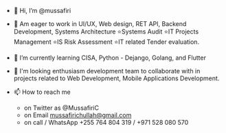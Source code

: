 - 👋 Hi, I’m @mussafiri
- 👀 Am eager to work in UI/UX, Web design, RET API, Backend Development, Systems Architecture
    ⭐Systems Audit
    ⭐IT Projects Management
    ⭐IS Risk Assessment
    ⭐IT related Tender evaluation.
    
- 🌱 I’m currently learning CISA, Python - Dejango, Golang, and Flutter 
- 💞️ I'm looking enthusiasm development team to collaborate with in projects related to Web Development, Mobile Applications Development.
- 📫 How to reach me 
    - on Twitter as @MussafiriC 
    - on Email mussafirichullah@gmail.com
    - on call / WhatsApp +255 764 804 319 / +971 528 080 570

<!---
mussafiri/mussafiri is a ✨ special ✨ repository because its `README.md` (this file) appears on your GitHub profile.
You can click the Preview link to take a look at your changes.
--->
